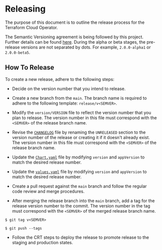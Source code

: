 # Releasing

The purpose of this document is to outline the release process for the Terraform Cloud Operator.

The Semantic Versioning agreement is being followed by this project. Further details can be found [here](https://semver.org/). During the alpha or beta stages, the pre-release versions are not separated by dots. For example, `2.0.0-alpha1` or `2.0.0-beta5`.

## How To Release

To create a new release, adhere to the following steps:

- Decide on the version number that you intend to release.

- Create a new branch from the `main`. The branch name is required to adhere to the following template: `release/v<SEMVER>`.

- Modify the `version/VERSION` file to reflect the version number that you plan to release. The version number in this file must correspond with the `<SEMVER>` of the release branch name.

- Revise the [`CHANGELOG`](./CHANGELOG.md) file by renaming the `UNRELEASED` section to the version number of the release or creating it if it doesn't already exist. The version number in this file must correspond with the `<SEMVER>` of the release branch name.

- Update the [`Chart.yaml`](./charts/terraform-cloud-operator/Chart.yaml) file by modifying `version` and `appVersion` to match the desired release number.

- Update the [`values.yaml`](./charts/terraform-cloud-operator/values.yaml) file by modifying `version` and `appVersion` to match the desired release number.

- Create a pull request against the `main` branch and follow the regular code review and merge procedures.

- After merging the release branch into the `main` branch, add a tag for the release version number to the commit. The version number in the tag must correspond with the `<SEMVER>` of the merged release branch name.

```console
$ git tag v<SEMVER>

$ git push --tags
```

- Follow the CRT steps to deploy the release to promote release to the staging and production states.
